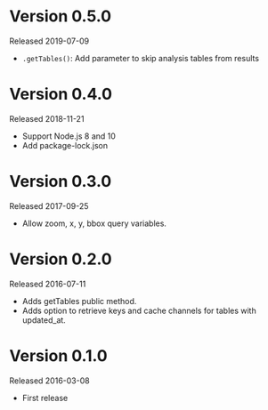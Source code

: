 # Version 0.5.0

Released 2019-07-09
 * `.getTables()`: Add parameter to skip analysis tables from results


# Version 0.4.0

Released 2018-11-21

 * Support Node.js 8 and 10
 * Add package-lock.json


# Version 0.3.0

Released 2017-09-25

 * Allow zoom, x, y, bbox query variables.


# Version 0.2.0

Released 2016-07-11

 * Adds getTables public method.
 * Adds option to retrieve keys and cache channels for tables with updated_at.


# Version 0.1.0

Released 2016-03-08

 * First release
